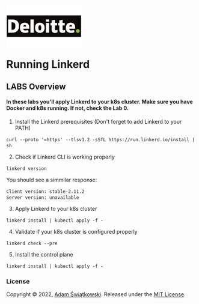 <img src="../../logo.png" alt="Deloitte logo" width="200" align="left">
<br><br>
<br><br>
<br><br>

# Running Linkerd

## LABS Overview

#### In these labs you'll apply Linkerd to your k8s cluster. Make sure you have Docker and k8s running. If not, check the Lab 0.

1. Install the Linkerd prerequisites (Don't forget to add Linkerd to your PATH)
```
curl --proto '=https' --tlsv1.2 -sSfL https://run.linkerd.io/install | sh
```
2. Check if Linkerd CLI is working properly
```
linkerd version
```
You should see a simmilar response:
```
Client version: stable-2.11.2
Server version: unavailable
```
3. Apply Linkerd to your k8s cluster
```
linkerd install | kubectl apply -f -
```
4. Validate if your k8s cluster is configured properly
```
linkerd check --pre
```
5. Install the control plane
```
linkerd install | kubectl apply -f -
```

### License

Copyright © 2022, [Adam Świątkowski](https://github.com/sz3jdii).
Released under the [MIT License](../../LICENSE).
